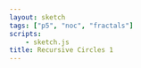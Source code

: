 ```yaml
---
layout: sketch
tags: ["p5", "noc", "fractals"]
scripts: 
    - sketch.js
title: Recursive Circles 1
---
```

